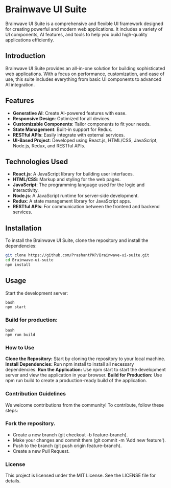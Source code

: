 # Brainwave UI Suite

Brainwave UI Suite is a comprehensive and flexible UI framework designed for creating powerful and modern web applications. It includes a variety of UI components, AI features, and tools to help you build high-quality applications efficiently.

## Introduction

Brainwave UI Suite provides an all-in-one solution for building sophisticated web applications. With a focus on performance, customization, and ease of use, this suite includes everything from basic UI components to advanced AI integration.

## Features

- **Generative AI**: Create AI-powered features with ease.
- **Responsive Design**: Optimized for all devices.
- **Customizable Components**: Tailor components to fit your needs.
- **State Management**: Built-in support for Redux.
- **RESTful APIs**: Easily integrate with external services.
- **UI-Based Project**: Developed using React.js, HTML/CSS, JavaScript, Node.js, Redux, and RESTful APIs.

## Technologies Used

- **React.js**: A JavaScript library for building user interfaces.
- **HTML/CSS**: Markup and styling for the web pages.
- **JavaScript**: The programming language used for the logic and interactivity.
- **Node.js**: A JavaScript runtime for server-side development.
- **Redux**: A state management library for JavaScript apps.
- **RESTful APIs**: For communication between the frontend and backend services.


## Installation

To install the Brainwave UI Suite, clone the repository and install the dependencies:

```bash
git clone https://github.com/PrashantPKP/Brainwave-ui-suite.git
cd Brainwave-ui-suite
npm install
```

## Usage
Start the development server:

```
bash
npm start
```

### **Build for production:**
```
bash
npm run build
```

### **How to Use**

**Clone the Repository:** Start by cloning the repository to your local machine.
**Install Dependencies:** Run npm install to install all necessary dependencies.
**Run the Application:** Use npm start to start the development server and view the application in your browser.
**Build for Production:** Use npm run build to create a production-ready build of the application.

### **Contribution Guidelines**
We welcome contributions from the community! To contribute, follow these steps:

### **Fork the repository.**
 - Create a new branch (git checkout -b feature-branch).  
 - Make your changes and commit them (git commit -m 'Add new feature').  
 -  Push to the branch (git push origin feature-branch).
 - Create a new Pull Request.

### **License**
This project is licensed under the MIT License. See the LICENSE file for details.

